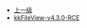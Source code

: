 * [上一级](docs/wy876_poc/)
* [kkFileView-v4.3.0-RCE](docs/wy876_poc/kkFileView/kkFileView-v4.3.0-RCE.md)

